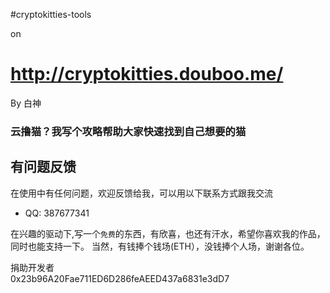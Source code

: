 #cryptokitties-tools

on

http://cryptokitties.douboo.me/
====================

By
白神


### 云撸猫？我写个攻略帮助大家快速找到自己想要的猫


## 有问题反馈
在使用中有任何问题，欢迎反馈给我，可以用以下联系方式跟我交流
* QQ: 387677341



在兴趣的驱动下,写一个`免费`的东西，有欣喜，也还有汗水，希望你喜欢我的作品，同时也能支持一下。
当然，有钱捧个钱场(ETH），没钱捧个人场，谢谢各位。

捐助开发者<br>
0x23b96A20Fae711ED6D286feAEED437a6831e3dD7

